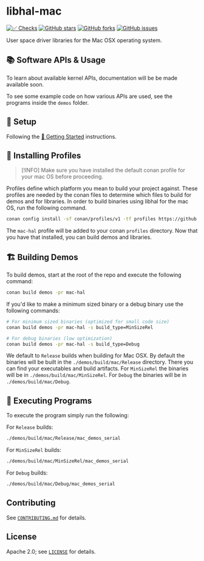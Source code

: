 # libhal-mac

[![✅ Checks](https://github.com/libhal/libhal-mac/actions/workflows/ci.yml/badge.svg)](https://github.com/libhal/libhal-mac/actions/workflows/ci.yml)
[![GitHub stars](https://img.shields.io/github/stars/libhal/libhal-mac.svg)](https://github.com/libhal/libhal-mac/stargazers)
[![GitHub forks](https://img.shields.io/github/forks/libhal/libhal-mac.svg)](https://github.com/libhal/libhal-mac/network)
[![GitHub issues](https://img.shields.io/github/issues/libhal/libhal-mac.svg)](https://github.com/libhal/libhal-mac/issues)

User space driver libraries for the Mac OSX operating system.

## 📚 Software APIs & Usage

To learn about available kernel APIs, documentation will be be made available soon.

To see some example code on how various APIs are used, see the programs inside the `demos` folder.

## 🧰 Setup

Following the
[🚀 Getting Started](https://libhal.github.io/latest/getting_started/)
instructions.

## 📡 Installing Profiles

> [!INFO]
> Make sure you have installed the default conan profile for your mac OS before
> proceeding.

Profiles define which platform you mean to build your project against. These
profiles are needed by the conan files to determine which files to build for demos and for libraries. In order to build binaries using libhal for the mac OS, run the following command.

```bash
conan config install -sf conan/profiles/v1 -tf profiles https://github.com/libhal/libhal-mac.git
```

The `mac-hal` profile will be added to your conan `profiles` directory. Now
that you have that installed, you can build demos and libraries.

## 🏗️ Building Demos

To build demos, start at the root of the repo and execute the following command:

```bash
conan build demos -pr mac-hal
```

If you'd like to make a minimum sized binary or a debug binary use the following commands:

```bash
# For minimum sized binaries (optimized for small code size)
conan build demos -pr mac-hal -s build_type=MinSizeRel
```

```bash
# For debug binaries (low optimization)
conan build demos -pr mac-hal -s build_type=Debug
```

We default to `Release` builds when building for Mac OSX.
By default the binaries will be built in the `./demos/build/mac/Release`
directory. There you can find your executables and build artifacts.
For `MinSizeRel` the binaries will be in `./demos/build/mac/MinSizeRel`.
For `Debug` the binaries will be in `./demos/build/mac/Debug`.

## 💾 Executing Programs

To execute the program simply run the following:

For `Release` builds:

```bash
./demos/build/mac/Release/mac_demos_serial
```

For `MinSizeRel` builds:

```bash
./demos/build/mac/MinSizeRel/mac_demos_serial
```

For `Debug` builds:

```bash
./demos/build/mac/Debug/mac_demos_serial
```

## Contributing

See [`CONTRIBUTING.md`](CONTRIBUTING.md) for details.

## License

Apache 2.0; see [`LICENSE`](LICENSE) for details.
